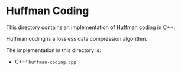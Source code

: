 # Huffman Coding

This directory contains an implementation of Huffman coding in C++.

Huffman coding is a lossless data compression algorithm.

The implementation in this directory is:
- C++: `huffman-coding.cpp`
